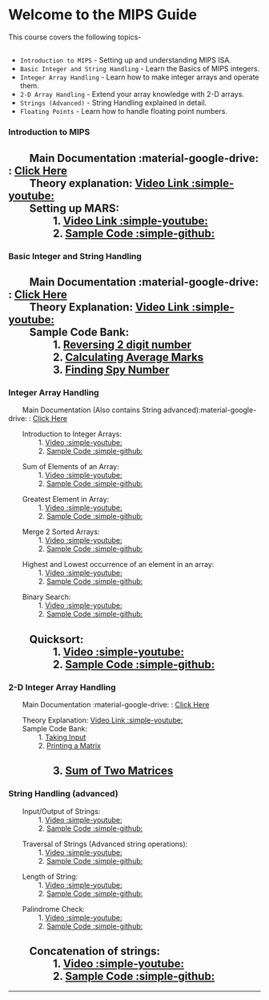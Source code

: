 # Welcome to the MIPS Guide

<!-- For full Main Documentation :material-google-drive:visit [mkdocs.org](https://www.mkdocs.org).     -->
  
This course covers the following topics-

## 

* `Introduction to MIPS` - Setting up and understanding MIPS ISA.
* `Basic Integer and String Handling` - Learn the Basics of MIPS integers.
* `Integer Array Handling` - Learn how to make integer arrays and operate them.
* `2-D Array Handling` - Extend your array knowledge with 2-D arrays.
* `Strings (Advanced)` - String Handling explained in detail.
* `Floating Points` - Learn how to handle floating point numbers.




### **Introduction to MIPS**
&emsp;&emsp;Main Documentation :material-google-drive: : [Click Here](https://drive.google.com/file/d/1ioiGx-AY5g9wbuYAzQ1hQwh_USFIAlrg/view?usp=sharing)  
&emsp;&emsp;Theory explanation: [ Video Link :simple-youtube: ](https://youtu.be/T40qoR7V6oU)  
&emsp;&emsp;Setting up MARS:  
&emsp;&emsp;&emsp;&emsp; 1. [ Video Link :simple-youtube: ]( https://youtu.be/FM-0bSelrjw  )  
&emsp;&emsp;&emsp;&emsp; 2. [ Sample Code :simple-github: ](https://github.com/hwlab-csed/MIPS-Codes/blob/main/Intro%20to%20MIPS/First%20program/Tutorial1.asm )  
---

### **Basic Integer and String Handling**
&emsp;&emsp;Main Documentation :material-google-drive: : [Click Here](https://drive.google.com/file/d/105FBBHBQZX-1MJW7P27LlPcv1Jij5xnz/view?usp=sharing)  
&emsp;&emsp;Theory Explanation: [Video Link :simple-youtube: ](https://youtu.be/R5UB4CnZo7Y)  
&emsp;&emsp;Sample Code Bank:  
&emsp;&emsp;&emsp;&emsp; 1. [ Reversing 2 digit number ]( https://github.com/hwlab-csed/MIPS-Codes/blob/main/Intro%20to%20MIPS/Integers%20and%20Strings_q1.asm)  
&emsp;&emsp;&emsp;&emsp; 2. [ Calculating Average Marks ](https://github.com/hwlab-csed/MIPS-Codes/blob/main/Intro%20to%20MIPS/Integers%20and%20Strings_q2.asm )  
&emsp;&emsp;&emsp;&emsp; 3. [ Finding Spy Number ](https://github.com/hwlab-csed/MIPS-Codes/blob/main/Intro%20to%20MIPS/Integers%20and%20Strings_q3.asm )  
---

### **Integer Array Handling**
&emsp;&emsp;Main Documentation (Also contains String advanced):material-google-drive: : [Click Here](https://drive.google.com/file/d/1zscvtdHjjzVDhKyP9l7cfaFXMhMfeBQj/view?usp=sharing)    

&emsp;&emsp;Introduction to Integer Arrays:  
&emsp;&emsp;&emsp;&emsp; 1. [ Video :simple-youtube: ](https://youtu.be/tvaMA7D_cjo )  
&emsp;&emsp;&emsp;&emsp; 2. [ Sample Code :simple-github: ](https://github.com/hwlab-csed/MIPS-Codes/blob/main/Integer%20arrays/MIPS_Integer%20Arrays_Sample%20Codes_1.asm )  

&emsp;&emsp;Sum of Elements of an Array:  
&emsp;&emsp;&emsp;&emsp; 1. [ Video :simple-youtube: ](https://youtu.be/oYBOHah18Pw )  
&emsp;&emsp;&emsp;&emsp; 2. [ Sample Code :simple-github: ](https://github.com/hwlab-csed/MIPS-Codes/blob/main/Integer%20arrays/MIPS_Integer%20Arrays_Practice%20Codes_1.asm )  

&emsp;&emsp;Greatest Element in Array:  
&emsp;&emsp;&emsp;&emsp; 1. [ Video :simple-youtube: ](https://youtu.be/xc4gQB3S2dg )  
&emsp;&emsp;&emsp;&emsp; 2. [ Sample Code :simple-github: ](https://github.com/hwlab-csed/MIPS-Codes/blob/main/Integer%20arrays/MIPS_Integer%20Arrays_Practice%20Codes_2.asm )  


&emsp;&emsp;Merge 2 Sorted Arrays:  
&emsp;&emsp;&emsp;&emsp; 1. [ Video :simple-youtube: ]( https://youtu.be/IqFx7i-GqPI)  
&emsp;&emsp;&emsp;&emsp; 2. [ Sample Code :simple-github: ]( https://github.com/hwlab-csed/MIPS-Codes/blob/main/Integer%20Arrays%20Advanced/Integer_Array_Advanced_Practice_Q1_Merging_Two_Sorted_Arrays.asm)  

&emsp;&emsp;Highest and Lowest occurrence of an element in an array:  
&emsp;&emsp;&emsp;&emsp; 1. [ Video :simple-youtube: ]( https://youtu.be/1tUfRNTi1t4)  
&emsp;&emsp;&emsp;&emsp; 2. [ Sample Code :simple-github: ](https://github.com/hwlab-csed/MIPS-Codes/blob/main/Integer%20Arrays%20Advanced/Integer_Array_Advanced_Practice_Q2_Highest_Lowest_Frequency.asm )  


&emsp;&emsp;Binary Search:  
&emsp;&emsp;&emsp;&emsp; 1. [ Video :simple-youtube: ](https://youtu.be/lKo10ZWYlDc )  
&emsp;&emsp;&emsp;&emsp; 2. [ Sample Code :simple-github: ](https://github.com/hwlab-csed/MIPS-Codes/blob/main/Integer%20Arrays%20Advanced/Integer_Array_Advanced_Practice_Q3_BinarySearch.asm )  


&emsp;&emsp;Quicksort:  
&emsp;&emsp;&emsp;&emsp; 1. [ Video :simple-youtube: ]( https://youtu.be/ywtvFJw4HQQ)  
&emsp;&emsp;&emsp;&emsp; 2. [ Sample Code :simple-github: ](https://github.com/hwlab-csed/MIPS-Codes/blob/main/Integer%20Arrays%20Advanced/Integer_Array_Advanced_Practice_Q4_QuickSort.asm )  
---

### **2-D Integer Array Handling**

&emsp;&emsp;Main Documentation :material-google-drive: : [Click Here](https://drive.google.com/file/d/1sSR_gQUEQIQaQ1e99JQt8DJgnEFW37kZ/view?usp=sharing)  

&emsp;&emsp;Theory Explanation: [Video Link :simple-youtube:](https://youtu.be/SHl3shv24jc)  
&emsp;&emsp;Sample Code Bank:  
&emsp;&emsp;&emsp;&emsp; 1. [ Taking Input ](https://github.com/hwlab-csed/MIPS-Codes/blob/main/Two%20Dimensional%20Arrays/Two_Dimensional_Arrays_Sample_Q1_Taking_Input_For_Matrix.asm )  
&emsp;&emsp;&emsp;&emsp; 2. [ Printing a Matrix ](https://github.com/hwlab-csed/MIPS-Codes/blob/main/Two%20Dimensional%20Arrays/Two_Dimensional_Arrays_Sample_Q2_Printing_Matrix.asm )  

&emsp;&emsp;&emsp;&emsp; 3. [ Sum of Two Matrices ]( https://github.com/hwlabnitc/MIPS-Codes/blob/main/Two%20Dimensional%20Arrays/Two_Dimensional_Arrays_Practice_Q1_sum_of_two_matrices.asm )  
---  

### **String Handling (advanced)**

&emsp;&emsp;Input/Output of Strings:  
&emsp;&emsp;&emsp;&emsp; 1. [ Video :simple-youtube: ]( https://youtu.be/R5UB4CnZo7Y)  
&emsp;&emsp;&emsp;&emsp; 2. [ Sample Code :simple-github: ]( https://github.com/hwlab-csed/MIPS-Codes/blob/main/Intro%20to%20MIPS/Integers%20and%20Strings_q2.asm)  

&emsp;&emsp;Traversal of Strings (Advanced string operations):  
&emsp;&emsp;&emsp;&emsp; 1. [ Video :simple-youtube: ](https://youtu.be/HiqgMrXHeyQ )  
&emsp;&emsp;&emsp;&emsp; 2. [ Sample Code :simple-github: ](https://github.com/hwlab-csed/MIPS-Codes/blob/main/Strings%20Advanced/MIPS_Strings%20Advanced_Sample%20Codes_1.asm )  

&emsp;&emsp;Length of String:  
&emsp;&emsp;&emsp;&emsp; 1. [ Video :simple-youtube: ](https://youtu.be/GWlaAK4VdWo )  
&emsp;&emsp;&emsp;&emsp; 2. [ Sample Code :simple-github: ](https://github.com/hwlabnitc/MIPS-Codes/blob/main/Strings%20Advanced/MIPS_Strings_Advanced_Practice_Q1.asm )  

&emsp;&emsp;Palindrome Check:  
&emsp;&emsp;&emsp;&emsp; 1. [ Video :simple-youtube: ]( https://youtu.be/7mD-2DHDjEc)  
&emsp;&emsp;&emsp;&emsp; 2. [ Sample Code :simple-github: ](https://github.com/hwlabnitc/MIPS-Codes/blob/main/Strings%20Advanced/MIPS_Strings_Advanced_Practice_Q2.asm )  

&emsp;&emsp;Concatenation of strings:  
&emsp;&emsp;&emsp;&emsp; 1. [ Video :simple-youtube: ]( https://youtu.be/SDeHKgsCJE8)  
&emsp;&emsp;&emsp;&emsp; 2. [ Sample Code :simple-github: ](https://github.com/hwlabnitc/MIPS-Codes/blob/main/Strings%20Advanced/MIPS_Strings_Advanced_Practice_Q3.asm )  
---

<!-- ### **Floating Point Handling** -->
<!-- &emsp;&emsp;Main Documentation :material-google-drive: : [Click Here]()    -->
<!-- (In progress...) -->
        

---